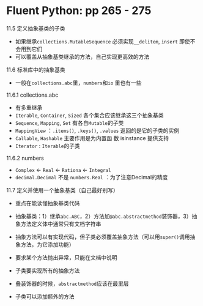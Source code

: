 # Fluent Python: pp 265 - 275

11.5 定义抽象基类的子类

- 如果继承`collections.MutableSequence` 必须实现`__delitem`, `insert` 即使不会用到它们
- 可以覆盖从抽象基类继承的方法，自己实现更高效的方法

11.6 标准库中的抽象基类

- 一般在`collections.abc`里，`numbers`和`io` 里也有一些

11.6.1 collections.abc

- 有多重继承
- `Iterable`, `Container`, `Sized` 各个集合应该继承这三个抽象基类
- `Sequence`, `Mapping`, `Set` 有各自`Mutable`的子类
- `MappingView` ：`.items()`, `.keys()`, `.values` 返回的是它的子类的实例
- `Callable`, `Hashable` 主要作用是为内置函 数 isinstance 提供支持
- `Iterator` : `Iterable`的子类

11.6.2 numbers

- `Complex` <- `Real` <- `Rationa` <- `Integral` 
- `decimal.Decimal` 不是 `numbers.Real` ：为了注意Decimal的精度

11.7 定义并使用一个抽象基类（自己最好别写）

- 重点在能读懂抽象基类代码
- 抽象基类：1）继承`abc.ABC`，2）方法加`@abc.abstractmethod`装饰器，3）抽象方法定义体中通常只有文档字符串
- 抽象方法可以有实现代码，但子类必须覆盖抽象方法（可以用`super()`调用抽象方法，为它添加功能）
- 要求某个方法抛出异常，只能在文档中说明
- 子类要实现所有的抽象方法

- 叠装饰器的时候，`abstractmethod`应该在最里层

- 子类可以添加额外的方法
